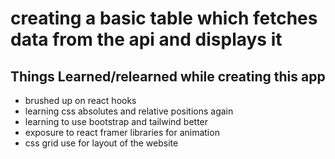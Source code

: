 # creating a basic table which fetches data from the api and displays it

## Things Learned/relearned while creating this app
* brushed up on react hooks 
* learning css absolutes and relative positions again
* learning to use bootstrap and tailwind better 
* exposure to react framer libraries for animation 
* css grid use for layout of the website


